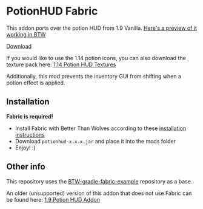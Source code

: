 # PotionHUD Fabric
This addon ports over the potion HUD from 1.9 Vanilla. [Here's a preview of it working in BTW](https://imgur.com/f7NCovU)

[Download](https://github.com/BTW-Community/PotionHUD-Fabric/releases/latest)

If you would like to use the 1.14 potion icons, you can also download the texture pack here:
[1.14 Potion HUD Textures](https://github.com/BTW-Community/1.9-Potion-HUD/releases/tag/textures)

Additionally, this mod prevents the inventory GUI from shifting when a potion effect is applied.

## Installation
**Fabric is required!**
- Install Fabric with Better Than Wolves according to these [installation instructions](https://github.com/BTW-Community/BTW-gradle-fabric-example#releasing-modsaddons)
- Download `potionhud-x.x.x.jar` and place it into the mods folder
- Enjoy! :)

## Other info
This repository uses the [BTW-gradle-fabric-example](https://github.com/BTW-Community/BTW-gradle-fabric-example) repository as a base.

An older (unsupported) version of this addon that does not use Fabric can be found here:
[1.9 Potion HUD Addon](https://github.com/BTW-Community/1.9-Potion-HUD)